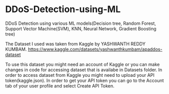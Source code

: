 # DDoS-Detection-using-ML
DDoS Detection using various ML models(Decision tree, Random Forest, Support Vector Machine(SVM), KNN, Neural Network, Gradient Boosting tree)

The Dataset I used was taken from Kaggle by YASHWANTH REDDY KUMBAM.
https://www.kaggle.com/datasets/yashwanthkumbam/apaddos-dataset

To use this dataset you might need an account of Kaggle or you can make changes in code for accessing dataset that is availabe in Datasets folder. In order to access dataset from Kaggle you might need to upload your API token(kaggle.json). In order to get your API token you can go to the Account tab of your user profile and select Create API Token.
